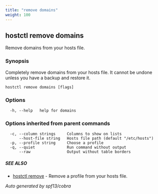 ```yaml
---
title: "remove domains"
weight: 100
---
```


## hostctl remove domains

Remove domains from your hosts file.

### Synopsis


Completely remove domains from your hosts file.
It cannot be undone unless you have a backup and restore it.


```
hostctl remove domains [flags]
```

### Options

```
  -h, --help   help for domains
```

### Options inherited from parent commands

```
  -c, --column strings     Columns to show on lists
      --host-file string   Hosts file path (default "/etc/hosts")
  -p, --profile string     Choose a profile
  -q, --quiet              Run command without output
      --raw                Output without table borders
```

##### SEE ALSO

* [hostctl remove](/docs/cli-usage/remove)	 - Remove a profile from your hosts file.

*Auto generated by spf13/cobra*

